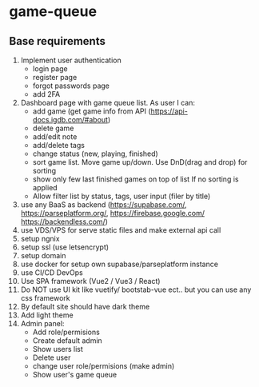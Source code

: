 # game-queue

## Base requirements

1. Implement user authentication
    - login page
    - register page
    - forgot passwords page
    - add 2FA
1. Dashboard page with game queue list. 
As user I can:
    - add game (get game info from API (https://api-docs.igdb.com/#about)
    - delete game
    - add/edit note
    - add/delete tags
    - change status (new, playing, finished)
    - sort game list. Move game up/down. Use DnD(drag and drop) for sorting
    - show only few last finished games on top of list If no sorting is applied
    - Allow filter list by status, tags, user input (filer by title)
1. use any BaaS as backend (https://supabase.com/, https://parseplatform.org/, https://firebase.google.com/ https://backendless.com/)
1. use VDS/VPS for serve static files and make external api call
1. setup ngnix
1. setup ssl (use letsencrypt) 
1. setup domain
1. use docker for setup own supabase/parseplatform instance
1. use CI/CD DevOps
1. Use SPA framework (Vue2 / Vue3 / React)
1. Do NOT use UI kit like vuetify/ bootstab-vue ect.. but you can use any css framework
1. By default site should have dark theme
1. Add light theme
1. Admin panel:
    - Add role/permisions 
    - Create default admin
    - Show users list 
    - Delete user
    - change user role/permisions (make admin)
    - Show user's game queue 
